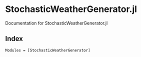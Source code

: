 # StochasticWeatherGenerator.jl

Documentation for StochasticWeatherGenerator.jl

## Index

```@autodocs
Modules = [StochasticWeatherGenerator]
```